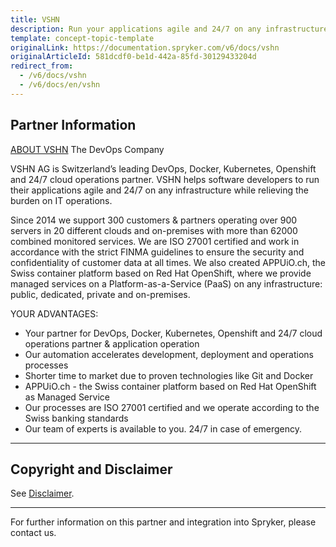 ```yaml
---
title: VSHN
description: Run your applications agile and 24/7 on any infrastructure by integrating VSHN into the Spryker Commerce OS.
template: concept-topic-template
originalLink: https://documentation.spryker.com/v6/docs/vshn
originalArticleId: 581dcdf0-be1d-442a-85fd-30129433204d
redirect_from:
  - /v6/docs/vshn
  - /v6/docs/en/vshn
---
```


## Partner Information
[ABOUT VSHN](https://vshn.ch/)
The DevOps Company

VSHN AG is Switzerland’s leading DevOps, Docker, Kubernetes, Openshift and 24/7 cloud operations partner. VSHN helps software developers to run their applications agile and 24/7 on any infrastructure while relieving the burden on IT operations.

Since 2014 we support 300 customers & partners operating over 900 servers in 20 different clouds and on-premises with more than 62000 combined monitored services. We are ISO 27001 certified and work in accordance with the strict FINMA guidelines to ensure the security and confidentiality of customer data at all times. We also created APPUiO.ch, the Swiss container platform based on Red Hat OpenShift, where we provide managed services on a Platform-as-a-Service (PaaS) on any infrastructure: public, dedicated, private and on-premises.

YOUR ADVANTAGES:

* Your partner for DevOps, Docker, Kubernetes, Openshift and 24/7 cloud operations partner & application operation
* Our automation accelerates development, deployment and operations processes
* Shorter time to market due to proven technologies like Git and Docker
* APPUiO.ch - the Swiss container platform based on Red Hat OpenShift as Managed Service
* Our processes are ISO 27001 certified and we operate according to the Swiss banking standards
* Our team of experts is available to you. 24/7 in case of emergency.

---

## Copyright and Disclaimer

See [Disclaimer](https://github.com/spryker/spryker-documentation).

---
For further information on this partner and integration into Spryker, please contact us.

<div class="hubspot-form js-hubspot-form" data-portal-id="2770802" data-form-id="163e11fb-e833-4638-86ae-a2ca4b929a41" id="hubspot-1"></div>
